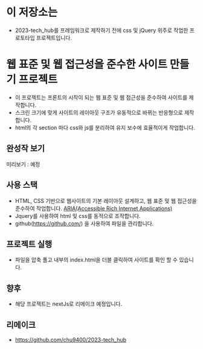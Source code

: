 # 이 저장소는
- 2023-tech_hub를 프레임워크로 제작하기 전에 css 및 jQuery 위주로 작업한 프로토타입 프로젝트입니다.


# 웹 표준 및 웹 접근성을 준수한 사이트 만들기 프로젝트
- 이 프로젝트는 프론트의 시작이 되는 웹 표준 및 웹 접근성을 준수하여 사이트를 제작합니다.
- 스크린 크기에 맞게 사이트의 레이아웃 구조가 유동적으로 바뀌는 반응형으로 제작합니다.
- html의 각 section 마다 css와 js를 분리하여 유지 보수에 효율적이게 작업합니다.

## 완성작 보기 
미리보기 : 예정

## 사용 스택
- HTML, CSS 기반으로 웹사이트의 기본 레이아웃 설계하고, 웹 표준 및 웹 접근성을 준수하여 작업합니다. [ARIA(Accessible Rich Internet Applications)](https://developer.mozilla.org/en-US/docs/Web/Accessibility/ARIA/Roles)
- Jquery를 사용하여 html 및 css를 동적으로 조작합니다.
- github(https://github.com/) 을 사용하여 파일을 관리합니다.

## 프로젝트 실행
- 파일을 압축 풀고 내부의 index.html을 더블 클릭하여 사이트를 확인 할 수 있습니다.

## 향후
- 해당 프로젝트는 nextJs로 리메이크 예정입니다.

## 리메이크
- https://github.com/chu9400/2023-tech_hub